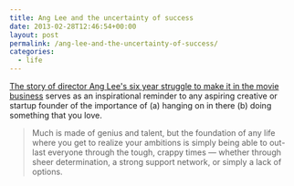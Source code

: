 ```yaml
---
title: Ang Lee and the uncertainty of success
date: 2013-02-28T12:46:54+00:00
layout: post
permalink: /ang-lee-and-the-uncertainty-of-success/
categories:
  - life
---
```

<p><a href="http://jeffjlin.com/2013/02/23/ang-lee-and-the-uncertainty-of-success/">The story of director Ang Lee's six year struggle to make it in the movie business</a>&nbsp;serves as an inspirational reminder to any aspiring creative or startup founder of the importance of (a) hanging on in there (b) doing something that you love.</p><blockquote>Much is made of genius and talent, but the foundation of any life where you get to realize your ambitions is simply being able to out-last everyone through the tough, crappy times — whether through sheer determination, a strong support network, or simply a lack of options.</blockquote><p></p><p></p>
